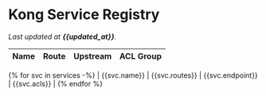# Kong Service Registry

_Last updated at **{{updated_at}}**._


| Name | Route  | Upstream  | ACL Group  |
|---|---|---|---|
{% for svc in services -%}
|  {{svc.name}} | {{svc.routes}}  | {{svc.endpoint}} | {{svc.acls}} |
{% endfor %}
